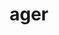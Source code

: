 ---
title: ager
meaning: field
ch: 2
pos: exnounsecond
genitive: agrī
abbgender: m.
abbgender2: masc.
gender: masculine
declension: second
---